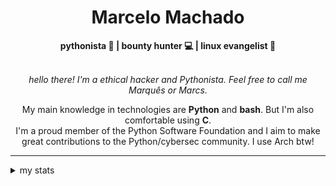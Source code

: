 <h1 align="center"> Marcelo Machado </h1> <!-- <img src="https://tryhackme-badges.s3.amazonaws.com/mmaachado.png" alt="TryHackMe"> -->
    
<div align="center">
<b>pythonista 🐍 | bounty hunter 💻 | linux evangelist 🐧</b>
<br>
<br>

<i>hello there! I'm a ethical hacker and Pythonista. Feel free to call me Marquês or Marcs.</i>

<p>

My main knowledge in technologies are **Python** and **bash**. But I'm also comfortable using **C**. <br/>
I'm a proud member of the Python Software Foundation and I aim to make great contributions to the Python/cybersec community. I use Arch btw!
</p>

</div>

---

<details closed>    
<summary>my stats</summary>

<!--START_SECTION:waka-->
**I'm an Early 🐤** 

```text
🌞 Morning    48 commits     ████░░░░░░░░░░░░░░░░░░░░░   15.69% 
🌆 Daytime    121 commits    ██████████░░░░░░░░░░░░░░░   39.54% 
🌃 Evening    126 commits    ██████████░░░░░░░░░░░░░░░   41.18% 
🌙 Night      11 commits     █░░░░░░░░░░░░░░░░░░░░░░░░   3.59%

```


📊 **This Week I Spent My Time On** 

```text
⌚︎ Time Zone: America/Sao_Paulo

💬 Programming Languages: 
Markdown                 6 hrs 19 mins       ████████████████████░░░░░   80.64% 
Other                    1 hr 12 mins        ███░░░░░░░░░░░░░░░░░░░░░░   15.42% 
Bash                     12 mins             ░░░░░░░░░░░░░░░░░░░░░░░░░   2.68% 
CSS                      2 mins              ░░░░░░░░░░░░░░░░░░░░░░░░░   0.52% 
GLSL                     1 min               ░░░░░░░░░░░░░░░░░░░░░░░░░   0.34%

🔥 Editors: 
Obsidian                 6 hrs 6 mins        ███████████████████░░░░░░   78.06% 
VS Code                  1 hr 31 mins        ████░░░░░░░░░░░░░░░░░░░░░   19.41% 
Emacs                    11 mins             ░░░░░░░░░░░░░░░░░░░░░░░░░   2.53%

💻 Operating System: 
Windows                  4 hrs 9 mins        █████████████░░░░░░░░░░░░   53.01% 
Linux                    3 hrs 40 mins       ███████████░░░░░░░░░░░░░░   46.99%

```


 Last Updated on 09/06/2025
<!--END_SECTION:waka-->

<!-- <div>
        <a target="_blank" rel="noopener noreferrer" href="https://github.com/mmaachado?tab=repositories"><img src="https://github-readme-stats.vercel.app/api/top-langs/?username=mmaachado&hide=html,css,swift,ruby&langs_count=6&hide_border=true&layout=compact&show_icons=true&line_height=10&theme=transparent&title_color=4a86d1&custom_title=favourite%20languages"
       alt="most used languages" align="right"></a>
     <a target="_blank" rel="noopener noreferrer" href="https://wakatime.com/@mmachado"><img width="400rem" src="https://github-readme-stats.vercel.app/api/wakatime?username=mmachado&theme=transparent&hide_border=true&hide=markdown,html,css,text,other,yaml,json,prolog,dart,docker,xml,gitconfig,TSQL&hide_title=true&line_height=50&langs_count=4&layout=default" alt="wakatime stats" align="left" /></a> 
        

</div>

 <img src="https://raw.githubusercontent.com/MicaelliMedeiros/micaellimedeiros/master/image/computer-illustration.png" min-width="400px" max-width="400px" width="400px" align="right" alt="computer-illustration.png"> -->
<!-- [![Buy me a coffee](https://img.shields.io/badge/Buy%20Me%20a%20Coffee-ffdd00?style=for-the-badge&logo=buy-me-a-coffee&logoColor=black)](https://www.buymeacoffee.com/anticodingclub) -->

</details>
